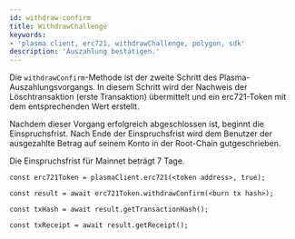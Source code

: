 ```yaml
---
id: withdraw-confirm
title: WithdrawChallenge
keywords:
- 'plasma client, erc721, withdrawChallenge, polygon, sdk'
description: 'Auszahlung bestätigen.'
---
```


Die `withdrawConfirm`-Methode ist der zweite Schritt des Plasma-Auszahlungsvorgangs. In diesem Schritt wird der Nachweis der Löschtransaktion (erste Transaktion) übermittelt und ein erc721-Token mit dem entsprechenden Wert erstellt.

Nachdem dieser Vorgang erfolgreich abgeschlossen ist, beginnt die Einspruchsfrist. Nach Ende der Einspruchsfrist wird dem Benutzer der ausgezahlte Betrag auf seinem Konto in der Root-Chain gutgeschrieben.

Die Einspruchsfrist für Mainnet beträgt 7 Tage.

```
const erc721Token = plasmaClient.erc721(<token address>, true);

const result = await erc721Token.withdrawConfirm(<burn tx hash>);

const txHash = await result.getTransactionHash();

const txReceipt = await result.getReceipt();

```
